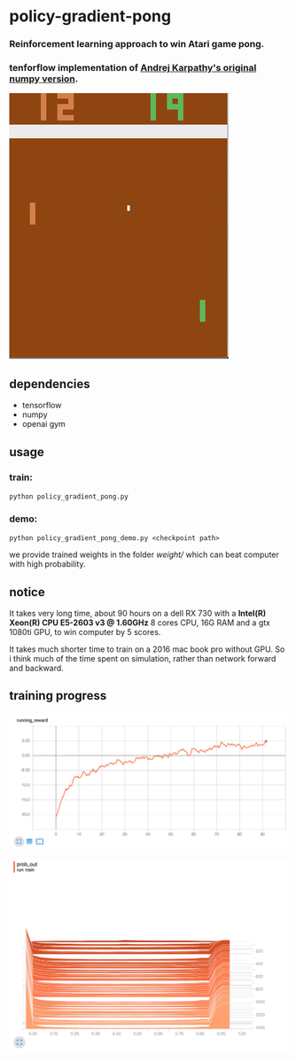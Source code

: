 # policy-gradient-pong

### Reinforcement learning approach to win Atari game pong. 
### tenforflow implementation of [Andrej Karpathy's original numpy version](http://karpathy.github.io/2016/05/31/rl/).
![](pong-animation.gif)

## dependencies
* tensorflow
* numpy
* openai gym

## usage
### train:
```
python policy_gradient_pong.py
```

### demo:
```
python policy_gradient_pong_demo.py <checkpoint path>
```

we provide trained weights in the folder *weight/* which can beat computer with high probability.

## notice
It takes very long time, about 90 hours on a dell RX 730 with a **Intel(R) Xeon(R) CPU E5-2603 v3 @ 1.60GHz** 8 cores CPU, 16G RAM and a gtx 1080ti GPU, to win computer by 5 scores.

It takes much shorter time to train on a 2016 mac book pro without GPU. So i think much of the time spent on simulation, rather than network forward and backward.

## training progress
![](1510038918476.jpg)

![](1510038968865.jpg)




